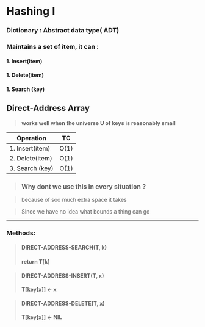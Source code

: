 # Hashing I
### Dictionary : Abstract data type( ADT)

### Maintains a set of item, it can : 
#### 1. Insert(item)
#### 1. Delete(item)
#### 1. Search (key)

## Direct-Address Array

>**works well when the universe U of
keys is reasonably small**

|Operation |TC|
|---|-----|
| 1. Insert(item) | O(1) |
| 2. Delete(item) | O(1) |
| 3. Search (key) | O(1) |

> ### Why dont we use this in every situation ?

> because of soo much extra space it takes

> Since we have no idea what bounds a thing can go
---

### Methods:

>#### DIRECT-ADDRESS-SEARCH(T, k)  
>#### return T[k]  

>#### DIRECT-ADDRESS-INSERT(T, x)  
>#### T[key[x]]  ← x  

>#### DIRECT-ADDRESS-DELETE(T, x)  
>#### T[key[x]] ← NIL  



